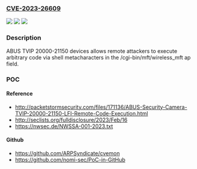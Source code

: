 ### [CVE-2023-26609](https://cve.mitre.org/cgi-bin/cvename.cgi?name=CVE-2023-26609)
![](https://img.shields.io/static/v1?label=Product&message=n%2Fa&color=blue)
![](https://img.shields.io/static/v1?label=Version&message=n%2Fa&color=blue)
![](https://img.shields.io/static/v1?label=Vulnerability&message=n%2Fa&color=brighgreen)

### Description

ABUS TVIP 20000-21150 devices allows remote attackers to execute arbitrary code via shell metacharacters in the /cgi-bin/mft/wireless_mft ap field.

### POC

#### Reference
- http://packetstormsecurity.com/files/171136/ABUS-Security-Camera-TVIP-20000-21150-LFI-Remote-Code-Execution.html
- http://seclists.org/fulldisclosure/2023/Feb/16
- https://nwsec.de/NWSSA-001-2023.txt

#### Github
- https://github.com/ARPSyndicate/cvemon
- https://github.com/nomi-sec/PoC-in-GitHub


